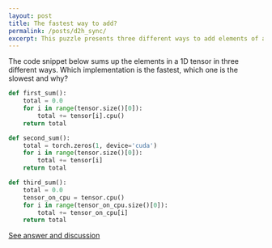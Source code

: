 ```yaml
---
layout: post
title: The fastest way to add?
permalink: /posts/d2h_sync/
excerpt: This puzzle presents three different ways to add elements of a tensor. Can you figure out the fastest implementation?
---
```



The code snippet below sums up the elements in a 1D tensor in three different ways. Which implementation
is the fastest, which one is the slowest and why?

``` python
def first_sum():
    total = 0.0
    for i in range(tensor.size()[0]):
        total += tensor[i].cpu()
    return total

def second_sum():
    total = torch.zeros(1, device='cuda')
    for i in range(tensor.size()[0]):
        total += tensor[i]
    return total

def third_sum():
    total = 0.0
    tensor_on_cpu = tensor.cpu()
    for i in range(tensor_on_cpu.size()[0]):
        total += tensor_on_cpu[i]
    return total
```

[See answer and discussion](/d2h_sync_answer/)
